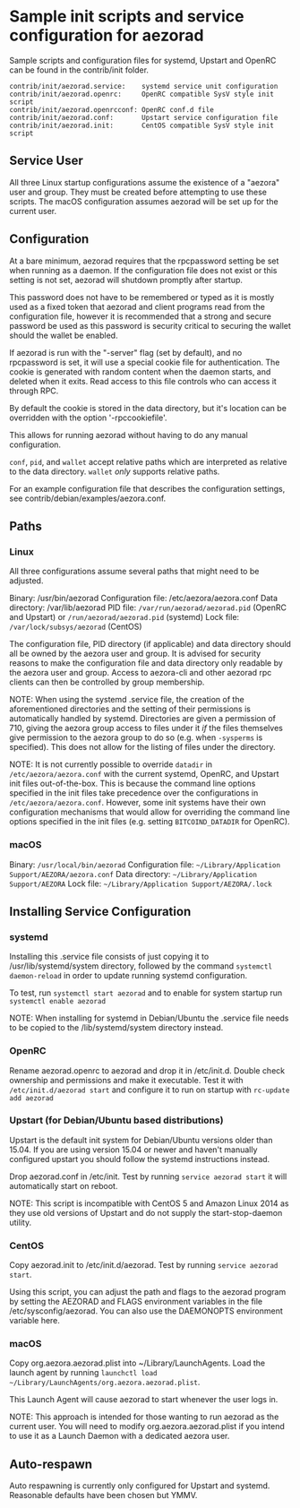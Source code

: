 Sample init scripts and service configuration for aezorad
==========================================================

Sample scripts and configuration files for systemd, Upstart and OpenRC
can be found in the contrib/init folder.

    contrib/init/aezorad.service:    systemd service unit configuration
    contrib/init/aezorad.openrc:     OpenRC compatible SysV style init script
    contrib/init/aezorad.openrcconf: OpenRC conf.d file
    contrib/init/aezorad.conf:       Upstart service configuration file
    contrib/init/aezorad.init:       CentOS compatible SysV style init script

Service User
---------------------------------

All three Linux startup configurations assume the existence of a "aezora" user
and group.  They must be created before attempting to use these scripts.
The macOS configuration assumes aezorad will be set up for the current user.

Configuration
---------------------------------

At a bare minimum, aezorad requires that the rpcpassword setting be set
when running as a daemon.  If the configuration file does not exist or this
setting is not set, aezorad will shutdown promptly after startup.

This password does not have to be remembered or typed as it is mostly used
as a fixed token that aezorad and client programs read from the configuration
file, however it is recommended that a strong and secure password be used
as this password is security critical to securing the wallet should the
wallet be enabled.

If aezorad is run with the "-server" flag (set by default), and no rpcpassword is set,
it will use a special cookie file for authentication. The cookie is generated with random
content when the daemon starts, and deleted when it exits. Read access to this file
controls who can access it through RPC.

By default the cookie is stored in the data directory, but it's location can be overridden
with the option '-rpccookiefile'.

This allows for running aezorad without having to do any manual configuration.

`conf`, `pid`, and `wallet` accept relative paths which are interpreted as
relative to the data directory. `wallet` *only* supports relative paths.

For an example configuration file that describes the configuration settings,
see contrib/debian/examples/aezora.conf.

Paths
---------------------------------

### Linux

All three configurations assume several paths that might need to be adjusted.

Binary:              /usr/bin/aezorad
Configuration file:  /etc/aezora/aezora.conf
Data directory:      /var/lib/aezorad
PID file:            `/var/run/aezorad/aezorad.pid` (OpenRC and Upstart) or `/run/aezorad/aezorad.pid` (systemd)
Lock file:           `/var/lock/subsys/aezorad` (CentOS)

The configuration file, PID directory (if applicable) and data directory
should all be owned by the aezora user and group.  It is advised for security
reasons to make the configuration file and data directory only readable by the
aezora user and group.  Access to aezora-cli and other aezorad rpc clients
can then be controlled by group membership.

NOTE: When using the systemd .service file, the creation of the aforementioned
directories and the setting of their permissions is automatically handled by
systemd. Directories are given a permission of 710, giving the aezora group
access to files under it _if_ the files themselves give permission to the
aezora group to do so (e.g. when `-sysperms` is specified). This does not allow
for the listing of files under the directory.

NOTE: It is not currently possible to override `datadir` in
`/etc/aezora/aezora.conf` with the current systemd, OpenRC, and Upstart init
files out-of-the-box. This is because the command line options specified in the
init files take precedence over the configurations in
`/etc/aezora/aezora.conf`. However, some init systems have their own
configuration mechanisms that would allow for overriding the command line
options specified in the init files (e.g. setting `BITCOIND_DATADIR` for
OpenRC).

### macOS

Binary:              `/usr/local/bin/aezorad`
Configuration file:  `~/Library/Application Support/AEZORA/aezora.conf`
Data directory:      `~/Library/Application Support/AEZORA`
Lock file:           `~/Library/Application Support/AEZORA/.lock`

Installing Service Configuration
-----------------------------------

### systemd

Installing this .service file consists of just copying it to
/usr/lib/systemd/system directory, followed by the command
`systemctl daemon-reload` in order to update running systemd configuration.

To test, run `systemctl start aezorad` and to enable for system startup run
`systemctl enable aezorad`

NOTE: When installing for systemd in Debian/Ubuntu the .service file needs to be copied to the /lib/systemd/system directory instead.

### OpenRC

Rename aezorad.openrc to aezorad and drop it in /etc/init.d.  Double
check ownership and permissions and make it executable.  Test it with
`/etc/init.d/aezorad start` and configure it to run on startup with
`rc-update add aezorad`

### Upstart (for Debian/Ubuntu based distributions)

Upstart is the default init system for Debian/Ubuntu versions older than 15.04. If you are using version 15.04 or newer and haven't manually configured upstart you should follow the systemd instructions instead.

Drop aezorad.conf in /etc/init.  Test by running `service aezorad start`
it will automatically start on reboot.

NOTE: This script is incompatible with CentOS 5 and Amazon Linux 2014 as they
use old versions of Upstart and do not supply the start-stop-daemon utility.

### CentOS

Copy aezorad.init to /etc/init.d/aezorad. Test by running `service aezorad start`.

Using this script, you can adjust the path and flags to the aezorad program by
setting the AEZORAD and FLAGS environment variables in the file
/etc/sysconfig/aezorad. You can also use the DAEMONOPTS environment variable here.

### macOS

Copy org.aezora.aezorad.plist into ~/Library/LaunchAgents. Load the launch agent by
running `launchctl load ~/Library/LaunchAgents/org.aezora.aezorad.plist`.

This Launch Agent will cause aezorad to start whenever the user logs in.

NOTE: This approach is intended for those wanting to run aezorad as the current user.
You will need to modify org.aezora.aezorad.plist if you intend to use it as a
Launch Daemon with a dedicated aezora user.

Auto-respawn
-----------------------------------

Auto respawning is currently only configured for Upstart and systemd.
Reasonable defaults have been chosen but YMMV.
